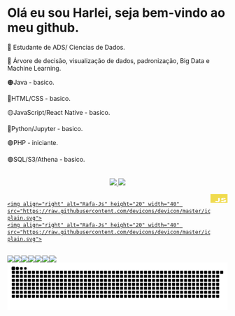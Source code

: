 # Olá eu sou Harlei, seja bem-vindo ao meu github.

📖 Estudante de ADS/ Ciencias de Dados.

📖 Árvore de decisão, visualização de dados, padronização, Big Data e Machine Learning.

🟠Java - basico.

🔴HTML/CSS - basico.

🟡JavaScript/React Native - basico.

🔵Python/Jupyter - basico.

🟣PHP - iniciante.

🟢SQL/S3/Athena - basico.

##

<div align="center">
  <a href="https://github.com/harleiaki">
    <img height="175em" src="https://github-readme-stats.vercel.app/api/top-langs/?username=harleiaki&layout=compact&langs_count=7&theme=tokyonight"/>
    <img height="175em" src="https://github-readme-stats.vercel.app/api?username=harleiaki&show_icons=true&theme=radical&include_all_commits=true&count_private=true"/> </div>
  
<div style="display: inline_block"><br>
    <img align="right" alt="Rafa-Js" height="20" width="40" src="https://raw.githubusercontent.com/devicons/devicon/master/icons/javascript/javascript-plain.svg">

    <img align="right" alt="Rafa-Js" height="20" width="40" src="https://raw.githubusercontent.com/devicons/devicon/master/icons/python/python-plain.svg">
    <img align="right" alt="Rafa-Js" height="20" width="40" src="https://raw.githubusercontent.com/devicons/devicon/master/icons/jupyter/jupyter-plain.svg">
</div>
  
  ##
  
<div>
    <a href="https://discord.com/channels/950417487000899675/950417487000899677" target="_blank"><img align="left" src="https://img.shields.io/badge/Discord-7289da?style=for-the-badge&logo=discord&logoColor=white"></a>
    <a href="https://www.facebook.com/harlei.aki/" target="_blank"><img align="left" src="https://img.shields.io/badge/Facebook-1877F2?style=for-the-badge&logo=facebook&logoColor=white"></a>
    <a href="https://www.instagram.com/harlei.akira/" target="_blank"><img align="left" src="https://img.shields.io/badge/Instagram-%23E4405F?style=for-the-badge&logo=instagram&logoColor=white" target="_blank"></a>  
    <a href="https://www.linkedin.com/in/harlei-akira-750515224/" target="_blank"><img align="left" src="https://img.shields.io/badge/LinkedIn-%230077B5?style=for-the-badge&logo=linkedin&logoColor=white" target="_blank"></a> 
    <a href = "mailto:harlei.akira@gmail.com"><img align="left" src="https://img.shields.io/badge/Gmail-D14836?style=for-the-badge&logo=gmail&logoColor=red"></a>
    <a href = "mailto:harlei.akira@outlook.com"><img align="left" src="https://img.shields.io/badge/Microsoft_Outlook-0078D4?style=for-the-badge&logo=microsoft-outlook&logoColor=white"></a>
      <a href = "https://expo.dev/accounts/harleiaki/snacks"><img align="left" src="https://img.shields.io/badge/Snack-0078D4?style=for-the-badge&logo=snack&logoColor=white"></a>
</div>
    
![Snake animation](https://github.com/harleiaki/harleiaki/blob/output/github-contribution-grid-snake.svg)
    

